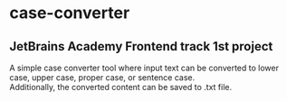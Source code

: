 # case-converter
## JetBrains Academy Frontend track 1st project
A simple case converter tool where input text can be converted to lower case, upper case, proper case, or sentence case.\
Additionally, the converted content can be saved to .txt file.
